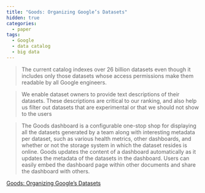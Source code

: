 ```yaml
---
title: "Goods: Organizing Google’s Datasets"
hidden: true
categories:
  - paper
tags:
  - Google
  - data catalog
  - big data
---
```



> The current catalog indexes over 26 billion datasets even though it includes only those datasets whose 
> access permissions make them readable by all Google engineers.

> We enable dataset owners to provide text descriptions of their datasets. These descriptions are critical to our
> ranking, and also help us filter out datasets that are experimental or that we should not show to the users

> The Goods dashboard is a configurable one-stop shop for displaying all the datasets generated by a team along with 
> interesting metadata per dataset, such as various health metrics, other dashboards, and whether or not the
> storage system in which the dataset resides is online. Goods updates the content of a dashboard automatically as it
> updates the metadata of the datasets in the dashboard. Users can easily embed the dashboard page within other 
> documents and share the dashboard with others.

[Goods: Organizing Google’s Datasets](https://dl.acm.org/doi/pdf/10.1145/2882903.2903730)

